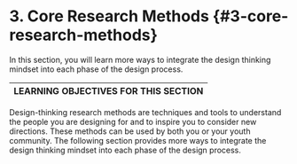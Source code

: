 # 3\. Core Research Methods {#3-core-research-methods}

In this section, you will learn more ways to integrate the design thinking mindset into each phase of the design process.

| **LEARNING OBJECTIVES FOR THIS SECTION** |
| --- |

Design-thinking research methods are techniques and tools to understand the people you are designing for and to inspire you to consider new directions. These methods can be used by both you or your youth community. The following section provides more ways to integrate the design thinking mindset into each phase of the design process.